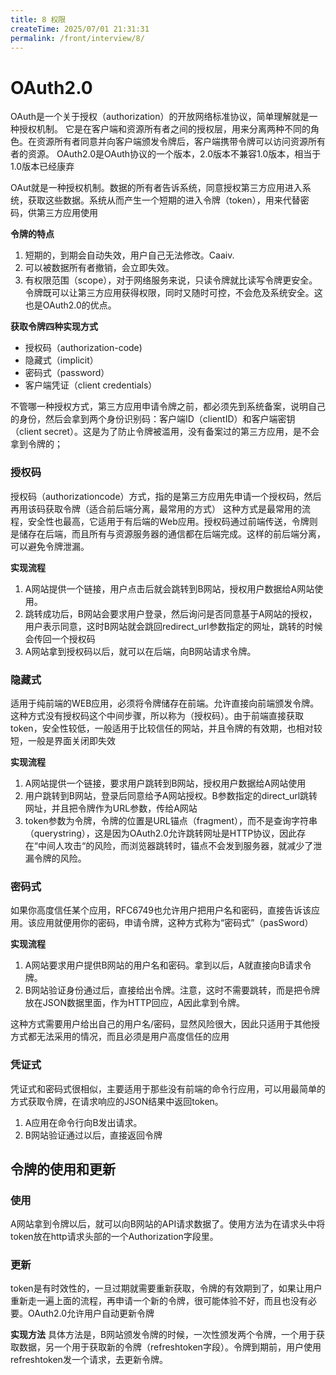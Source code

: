 ```yaml
---
title: 8 权限
createTime: 2025/07/01 21:31:31
permalink: /front/interview/8/
---
```

# OAuth2.0

OAuth是一个关于授权（authorization）的开放网络标准协议，简单理解就是一种授权机制。
它是在客户端和资源所有者之间的授权层，用来分离两种不同的角色。在资源所有者同意并向客户端颁发令牌后，客户端携带令牌可以访问资源所有者的资源。
OAuth2.0是OAuth协议的一个版本，2.0版本不兼容1.0版本，相当于1.0版本已经康弃

OAut就是一种授权机制。数据的所有者告诉系统，同意授权第三方应用进入系统，获取这些数据。系统从而产生一个短期的进入令牌（token），用来代替密码，供第三方应用使用

**令牌的特点**
1. 短期的，到期会自动失效，用户自己无法修改。Caaiv.
2. 可以被数据所有者撤销，会立即失效。
3. 有权限范围（scope），对于网络服务来说，只读令牌就比读写令牌更安全。
令牌既可以让第三方应用获得权限，同时又随时可控，不会危及系统安全。这也是OAuth2.0的优点。

**获取令牌四种实现方式**
- 授权码（authorization-code)
- 隐藏式（implicit）
- 密码式（password）
- 客户端凭证（client credentials）

不管哪一种授权方式，第三方应用申请令牌之前，都必须先到系统备案，说明自己的身份，然后会拿到两个身份识别码：客户端ID（clientID）和客户端密钥（client secret）。这是为了防止令牌被滥用，没有备案过的第三方应用，是不会拿到令牌的；

### 授权码
授权码（authorizationcode）方式，指的是第三方应用先申请一个授权码，然后再用该码获取令牌（适合前后端分离，最常用的方式）
这种方式是最常用的流程，安全性也最高，它适用于有后端的Web应用。授权码通过前端传送，令牌则是储存在后端，而且所有与资源服务器的通信都在后端完成。这样的前后端分离，可以避免令牌泄漏。

**实现流程**
1. A网站提供一个链接，用户点击后就会跳转到B网站，授权用户数据给A网站使用。
2. 跳转成功后，B网站会要求用户登录，然后询问是否同意基于A网站的授权，用户表示同意，这时B网站就会跳回redirect_url参数指定的网址，跳转的时候会传回一个授权码
3. A网站拿到授权码以后，就可以在后端，向B网站请求令牌。

### 隐藏式
适用于纯前端的WEB应用，必须将令牌储存在前端。允许直接向前端颁发令牌。这种方式没有授权码这个中间步骤，所以称为（授权码）。由于前端直接获取token，安全性较低，一般适用于比较信任的网站，并且令牌的有效期，也相对较短，一般是界面关闭即失效

**实现流程**
1. A网站提供一个链接，要求用户跳转到B网站，授权用户数据给A网站使用
2. 用户跳转到B网站，登录后同意给予A网站授权。B参数指定的direct_url跳转网址，并且把令牌作为URL参数，传给A网站
3. token参数为令牌，令牌的位置是URL锚点（fragment），而不是查询字符串（querystring），这是因为OAuth2.0允许跳转网址是HTTP协议，因此存在“中间人攻击“的风险，而浏览器跳转时，锚点不会发到服务器，就减少了泄漏令牌的风险。

### 密码式
如果你高度信任某个应用，RFC6749也允许用户把用户名和密码，直接告诉该应用。该应用就便用你的密码，申请令牌，这种方式称为“密码式”（pasSword）

**实现流程**
1. A网站要求用户提供B网站的用户名和密码。拿到以后，A就直接向B请求令牌。
2. B网站验证身份通过后，直接给出令牌。注意，这时不需要跳转，而是把令牌放在JSON数据里面，作为HTTP回应，A因此拿到令牌。

这种方式需要用户给出自己的用户名/密码，显然风险很大，因此只适用于其他授方式都无法采用的情况，而且必须是用户高度信任的应用

### 凭证式
凭证式和密码式很相似，主要适用于那些没有前端的命令行应用，可以用最简单的方式获取令牌，在请求响应的JSON结果中返回token。

1. A应用在命令行向B发出请求。
2. B网站验证通过以后，直接返回令牌

## 令牌的使用和更新

### 使用
A网站拿到令牌以后，就可以向B网站的API请求数据了。使用方法为在请求头中将token放在http请求头部的一个Authorization字段里。

### 更新
token是有时效性的，一旦过期就需要重新获取，令牌的有效期到了，如果让用户重新走一遍上面的流程，再申请一个新的令牌，很可能体验不好，而且也没有必要。OAuth2.0允许用户自动更新令牌

**实现方法**
具体方法是，B网站颁发令牌的时候，一次性颁发两个令牌，一个用于获取数据，另一个用于获取新的令牌（refreshtoken字段）。令牌到期前，用户使用refreshtoken发一个请求，去更新令牌。
